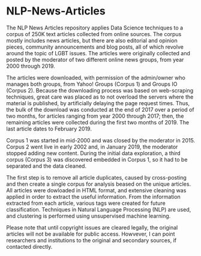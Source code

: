 # NLP-News-Articles
The NLP News Articles repository applies Data Science techniques to a corpus of 250K text articles collected from online sources. The corpus mostly includes news articles, but there are also editorial and opinion pieces, community announcements and blog posts, all of which revolve around the topic of LGBT issues. The articles were originally collected and posted by the moderator of two different online news groups, from year 2000 through 2019. 

The articles were downloaded, with permission of the admin/owner who manages both groups, from Yahoo! Groups (Corpus 1) and Groups IO (Corpus 2). Because the downloading process was based on web-scraping techniques, great care was placed as to not overload the servers where the material is published, by artificially delaying the page request times. Thus, the bulk of the download was conducted at the end of 2017 over a period of two months, for articles ranging from year 2000 through 2017; then, the remaining articles were collected during the first two months of 2019. The last article dates to February 2019. 

Corpus 1 was started in mid-2000 and was closed by the moderator in 2015. Corpus 2 went live in early 2002 and, in January 2019, the moderator stopped adding new content. During the initial data exploration, a third corpus (Corpus 3) was discovered embedded in Corpus 1, so it had to be separated and the data cleaned.

The first step is to remove all article duplicates, caused by cross-posting and then create a single corpus for analysis beased on the unique articles. All articles were dowloaded in HTML format, and extensive cleaning was applied in order to extract the useful information. From the information extracted from each article, various tags were created for future classification. Techniques in Natural Language Processing (NLP) are used, and clustering is performed using unsupervised machine learning. 

Please note that until copyright issues are cleared legally, the original articles will not be available for public access. Howvever, I can point researchers and institutions to the original and secondary sources, if contacted directly. 
